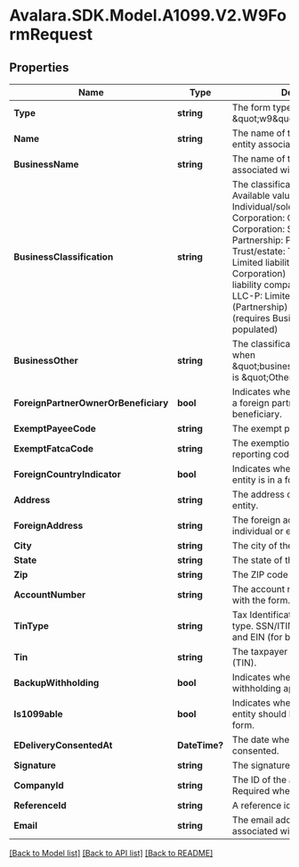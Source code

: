 # Avalara.SDK.Model.A1099.V2.W9FormRequest

## Properties

Name | Type | Description | Notes
------------ | ------------- | ------------- | -------------
**Type** | **string** | The form type (always \&quot;w9\&quot; for this model). | [optional] [readonly] 
**Name** | **string** | The name of the individual or entity associated with the form. | 
**BusinessName** | **string** | The name of the business associated with the form. | [optional] 
**BusinessClassification** | **string** | The classification of the business.  Available values:  - Individual: Individual/sole proprietor  - C Corporation: C Corporation  - S Corporation: S Corporation  - Partnership: Partnership  - Trust/estate: Trust/estate  - LLC-C: Limited liability company (C Corporation)  - LLC-S: Limited liability company (S Corporation)  - LLC-P: Limited liability company (Partnership)  - Other: Other (requires BusinessOther field to be populated) | 
**BusinessOther** | **string** | The classification description when \&quot;businessClassification\&quot; is \&quot;Other\&quot;. | [optional] 
**ForeignPartnerOwnerOrBeneficiary** | **bool** | Indicates whether the individual is a foreign partner, owner, or beneficiary. | [optional] 
**ExemptPayeeCode** | **string** | The exempt payee code. | [optional] 
**ExemptFatcaCode** | **string** | The exemption from FATCA reporting code. | [optional] 
**ForeignCountryIndicator** | **bool** | Indicates whether the individual or entity is in a foreign country. | [optional] 
**Address** | **string** | The address of the individual or entity. | 
**ForeignAddress** | **string** | The foreign address of the individual or entity. | [optional] 
**City** | **string** | The city of the address. | 
**State** | **string** | The state of the address. | 
**Zip** | **string** | The ZIP code of the address. | 
**AccountNumber** | **string** | The account number associated with the form. | [optional] 
**TinType** | **string** | Tax Identification Number (TIN) type. SSN/ITIN (for individuals) and EIN (for businesses). | 
**Tin** | **string** | The taxpayer identification number (TIN). | 
**BackupWithholding** | **bool** | Indicates whether backup withholding applies. | [optional] 
**Is1099able** | **bool** | Indicates whether the individual or entity should be issued a 1099 form. | [optional] 
**EDeliveryConsentedAt** | **DateTime?** | The date when e-delivery was consented. | [optional] 
**Signature** | **string** | The signature of the form. | [optional] 
**CompanyId** | **string** | The ID of the associated company. Required when creating a form. | [optional] 
**ReferenceId** | **string** | A reference identifier for the form. | [optional] 
**Email** | **string** | The email address of the individual associated with the form. | [optional] 

[[Back to Model list]](../../../README.md#documentation-for-models) [[Back to API list]](../../../README.md#documentation-for-api-endpoints) [[Back to README]](../../../README.md)

